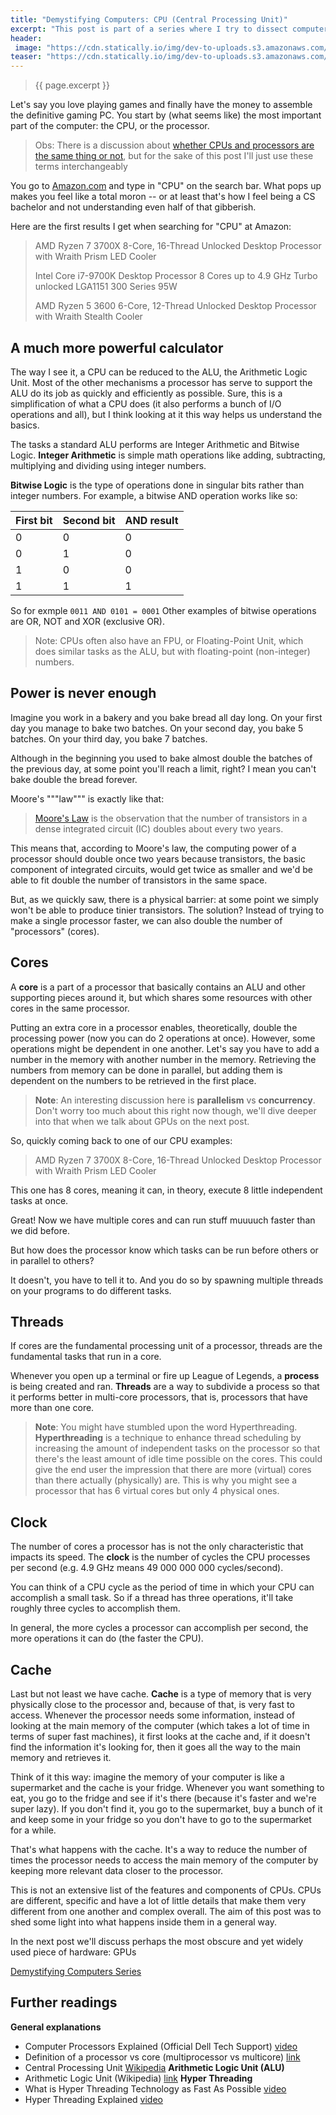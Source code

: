 ```yaml
---
title: "Demystifying Computers: CPU (Central Processing Unit)"
excerpt: "This post is part of a series where I try to dissect computers in just enough detail so you can understand the __magic__ that goes on behind the curtains when you write a **hello world** program or open up a browser."
header:
 image: "https://cdn.statically.io/img/dev-to-uploads.s3.amazonaws.com/i/c0weqnjbb9b4xm2s0uik.jpg?w=720px"
teaser: "https://cdn.statically.io/img/dev-to-uploads.s3.amazonaws.com/i/c0weqnjbb9b4xm2s0uik.jpg?w=460px"
---
```

> {{ page.excerpt }}

Let's say you love playing games and finally have the money to assemble the definitive gaming PC. You start by (what seems like) the most important part of the computer: the CPU, or the processor.

> Obs: There is a discussion about [whether CPUs and processors are the same thing or not](https://superuser.com/questions/1041370/definition-of-a-processor-vs-core-multiprocessor-vs-multicore), but for the sake of this post I'll just use these terms interchangeably

You go to [Amazon.com](https://www.amazon.com/) and type in "CPU" on the search bar. What pops up makes you feel like a total moron -- or at least that's how I feel being a CS bachelor and not understanding even half of that gibberish.

Here are the first results I get when searching for "CPU" at Amazon:

> AMD Ryzen 7 3700X 8-Core, 16-Thread Unlocked Desktop Processor with Wraith Prism LED Cooler
> 
> Intel Core i7-9700K Desktop Processor 8 Cores up to 4.9 GHz Turbo unlocked LGA1151 300 Series 95W
> 
> AMD Ryzen 5 3600 6-Core, 12-Thread Unlocked Desktop Processor with Wraith Stealth Cooler

## A much more powerful calculator
The way I see it, a CPU can be reduced to the ALU, the Arithmetic Logic Unit. Most of the other mechanisms a processor has serve to support the ALU do its job as quickly and efficiently as possible. Sure, this is a simplification of what a CPU does (it also performs a bunch of I/O operations and all), but I think looking at it this way helps us understand the basics.

The tasks a standard ALU performs are Integer Arithmetic and Bitwise Logic. **Integer Arithmetic** is simple math operations like adding, subtracting, multiplying and dividing using integer numbers.

**Bitwise Logic** is the type of operations done in singular bits rather than integer numbers. For example, a bitwise AND operation works like so:

First bit|Second bit|AND result
---|---|---
0|0|0
0|1|0
1|0|0
1|1|1

So for exmple
```0011 AND 0101 = 0001```
Other examples of bitwise operations are OR, NOT and XOR (exclusive OR).

> Note: CPUs often also have an FPU, or Floating-Point Unit, which does similar tasks as the ALU, but with floating-point (non-integer) numbers.

## Power is never enough
Imagine you work in a bakery and you bake bread all day long. On your first day you manage to bake two batches. On your second day, you bake 5 batches. On your third day, you bake 7 batches.

Although in the beginning you used to bake almost double the batches of the previous day, at some point you'll reach a limit, right? I mean you can't bake double the bread forever.

Moore's """law""" is exactly like that:

> [Moore's Law](https://en.wikipedia.org/wiki/Moore%27s_law) is the observation that the number of transistors in a dense integrated circuit (IC) doubles about every two years.

This means that, according to Moore's law, the computing power of a processor should double once two years because transistors, the basic component of integrated circuits, would get twice as smaller and we'd be able to fit double the number of transistors in the same space.

But, as we quickly saw, there is a physical barrier: at some point we simply won't be able to produce tinier transistors. The solution? Instead of trying to make a single processor faster, we can also double the number of "processors" (cores).

## Cores
A **core** is a part of a processor that basically contains an ALU and other supporting pieces around it, but which shares some resources with other cores in the same processor.

Putting an extra core in a processor enables, theoretically, double the processing power (now you can do 2 operations at once). However, some operations might be dependent in one another. Let's say you have to add a number in the memory with another number in the memory. Retrieving the numbers from memory can be done in parallel, but adding them is dependent on the numbers to be retrieved in the first place.

> **Note**: An interesting discussion here is **parallelism** vs **concurrency**. Don't worry too much about this right now though, we'll dive deeper into that when we talk about GPUs on the next post.

So, quickly coming back to one of our CPU examples:

> AMD Ryzen 7 3700X 8-Core, 16-Thread Unlocked Desktop Processor with Wraith Prism LED Cooler

This one has 8 cores, meaning it can, in theory, execute 8 little independent tasks at once.

Great! Now we have multiple cores and can run stuff muuuuch faster than we did before.

But how does the processor know which tasks can be run before others or in parallel to others?

It doesn't, you have to tell it to. And you do so by spawning multiple threads on your programs to do different tasks.

## Threads
If cores are the fundamental processing unit of a processor, threads are the fundamental tasks that run in a core.

Whenever you open up a terminal or fire up League of Legends, a **process** is being created and ran. **Threads** are a way to subdivide a process so that it performs better in multi-core processors, that is, processors that have more than one core.

> **Note**: You might have stumbled upon the word Hyperthreading. **Hyperthreading** is a technique to enhance thread scheduling by increasing the amount of independent tasks on the processor so that there's the least amount of idle time possible on the cores. This could give the end user the impression that there are more (virtual) cores than there actually (physically) are. This is why you might see a processor that has 6 virtual cores but only 4 physical ones.

## Clock
The number of cores a processor has is not the only characteristic that impacts its speed. The **clock** is the number of cycles the CPU processes per second (e.g. 4.9 GHz means 49 000 000 000 cycles/second).

You can think of a CPU cycle as the period of time in which your CPU can accomplish a small task. So if a thread has three operations, it'll take roughly three cycles to accomplish them.

In general, the more cycles a processor can accomplish per second, the more operations it can do (the faster the CPU).

## Cache
Last but not least we have cache. **Cache** is a type of memory that is very physically close to the processor and, because of that, is very fast to access. Whenever the processor needs some information, instead of looking at the main memory of the computer (which takes a lot of time in terms of super fast machines), it first looks at the cache and, if it doesn't find the information it's looking for, then it goes all the way to the main memory and retrieves it.

Think of it this way: imagine the memory of your computer is like a supermarket and the cache is your fridge. Whenever you want something to eat, you go to the fridge and see if it's there (because it's faster and we're super lazy). If you don't find it, you go to the supermarket, buy a bunch of it and keep some in your fridge so you don't have to go to the supermarket for a while.

That's what happens with the cache. It's a way to reduce the number of times the processor needs to access the main memory of the computer by keeping more relevant data closer to the processor.

This is not an extensive list of the features and components of CPUs. CPUs are different, specific and have a lot of little details that make them very different from one another and complex overall. The aim of this post was to shed some light into what happens inside them in a general way.

In the next post we'll discuss perhaps the most obscure and yet widely used piece of hardware: GPUs

[Demystifying Computers Series](/demystifying-computers/)

## Further readings
**General explanations**
- Computer Processors Explained (Official Dell Tech Support) [video](https://www.youtube.com/watch?v=lxnlyJYZ6Vw)
- Definition of a processor vs core (multiprocessor vs multicore) [link](https://superuser.com/questions/1041370/definition-of-a-processor-vs-core-multiprocessor-vs-multicore)
- Central Processing Unit [Wikipedia](https://en.wikipedia.org/wiki/Central_processing_unit)
**Arithmetic Logic Unit (ALU)**
- Arithmetic Logic Unit (Wikipedia) [link](https://en.wikipedia.org/wiki/Arithmetic_logic_unit)
**Hyper Threading**
- What is Hyper Threading Technology as Fast As Possible [video](https://www.youtube.com/watch?v=wnS50lJicXc)
- Hyper Threading Explained [video](https://www.youtube.com/watch?v=lrT9Bl0MCXQ)

